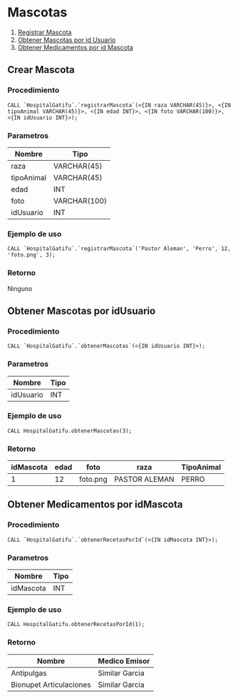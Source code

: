 # Mascotas


1. [Registrar Mascota](#crear_mascota)
2. [Obtener Mascotas por id Usuario](#obtener_mascotas_id)
3. [Obtener Medicamentos por id Mascota](#medicamentos_id)



## Crear Mascota <div id="crear_mascota"></div>
### Procedimiento
```
CALL `HospitalGatifu`.`registrarMascota`(<{IN raza VARCHAR(45)}>, <{IN tipoAnimal VARCHAR(45)}>, <{IN edad INT}>, <{IN foto VARCHAR(100)}>, <{IN idUsuario INT}>);
```

### Parametros 
| Nombre | Tipo |
|--------|------|
| raza | VARCHAR(45) | 
| tipoAnimal | VARCHAR(45) | 
| edad | INT | 
| foto | VARCHAR(100) | 
| idUsuario | INT | 

### Ejemplo de uso
```
CALL `HospitalGatifu`.`registrarMascota`('Pastor Aleman', 'Perro', 12, 'foto.png', 3);
```

### Retorno 
Ninguno

## Obtener Mascotas por idUsuario <div id="obtener_mascotas_id"></div>
### Procedimiento
```
CALL `HospitalGatifu`.`obtenerMascotas`(<{IN idUsuario INT}>);
```

### Parametros 
| Nombre | Tipo |
|--------|------|
| idUsuario | INT | 

### Ejemplo de uso
```
CALL HospitalGatifu.obtenerMascotas(3);
```

### Retorno 
| idMascota | edad | foto | raza | TipoAnimal |
|-----------|------|------|------|------------|
|1	| 12 |	foto.png |	PASTOR ALEMAN |	PERRO |


## Obtener Medicamentos por idMascota<div id="medicamentos_id"></div>
### Procedimiento
```
CALL `HospitalGatifu`.`obtenerRecetasPorId`(<{IN idMascota INT}>);
```

### Parametros 
| Nombre | Tipo |
|--------|------|
| idMascota | INT | 

### Ejemplo de uso
```
CALL HospitalGatifu.obtenerRecetasPorId(1);
```

### Retorno 
| Nombre | Medico Emisor |
|--------|---------------|
| Antipulgas | Similar Garcia |
| Bionupet Articulaciones |	Similar Garcia |
